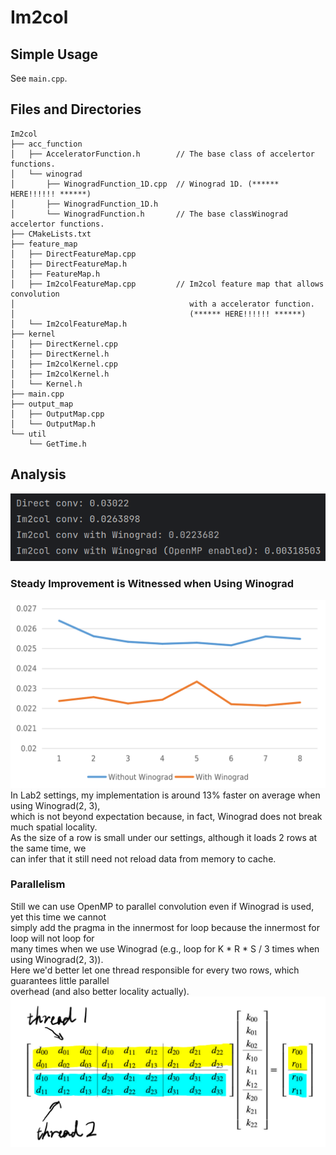 # Im2col

## Simple Usage
See `main.cpp`.

## Files and Directories
```
Im2col
├── acc_function
│   ├── AcceleratorFunction.h        // The base class of accelertor functions.
│   └── winograd
│       ├── WinogradFunction_1D.cpp  // Winograd 1D. (****** HERE!!!!!! ******)
│       ├── WinogradFunction_1D.h
│       └── WinogradFunction.h       // The base classWinograd accelertor functions.
├── CMakeLists.txt
├── feature_map
│   ├── DirectFeatureMap.cpp
│   ├── DirectFeatureMap.h
│   ├── FeatureMap.h
│   ├── Im2colFeatureMap.cpp         // Im2col feature map that allows convolution 
│                                       with a accelerator function. 
│                                       (****** HERE!!!!!! ******)
│   └── Im2colFeatureMap.h
├── kernel
│   ├── DirectKernel.cpp
│   ├── DirectKernel.h
│   ├── Im2colKernel.cpp
│   ├── Im2colKernel.h
│   └── Kernel.h
├── main.cpp
├── output_map
│   ├── OutputMap.cpp
│   └── OutputMap.h
└── util
    └── GetTime.h

```
## Analysis
![result.png](img/result.png)
### Steady Improvement is Witnessed when Using Winograd
![line_chart.png](img/line_chart.png)
In Lab2 settings, my implementation is around 13% faster on average when using Winograd(2, 3),  
which is not beyond expectation because, in fact, Winograd does not break much spatial locality.  
As the size of a row is small under our settings, although it loads 2 rows at the same time, we  
can infer that it still need not reload data from memory to cache. 
### Parallelism
Still we can use OpenMP to parallel convolution even if Winograd is used, yet this time we cannot  
simply add the pragma in the innermost for loop because the innermost for loop will not loop for  
many times when we use Winograd (e.g., loop for K * R * S / 3 times when using Winograd(2, 3)).  
Here we'd better let one thread responsible for every two rows, which guarantees little parallel  
overhead (and also better locality actually).
![parallel.png](img/parallel.png)